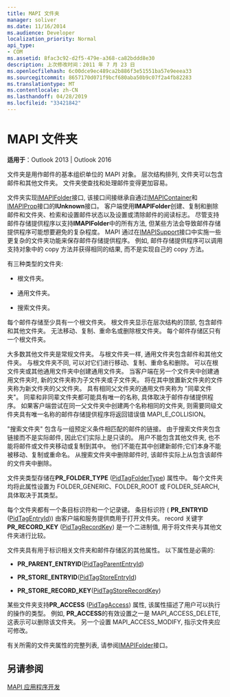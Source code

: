 ```yaml
---
title: MAPI 文件夹
manager: soliver
ms.date: 11/16/2014
ms.audience: Developer
localization_priority: Normal
api_type:
- COM
ms.assetid: 8fac3c92-d2f5-479e-a368-ca82bddd8e30
description: 上次修改时间：2011 年 7 月 23 日
ms.openlocfilehash: 6c00dce9ec489ca2b886f3e51551ba57e9eeea33
ms.sourcegitcommit: 8657170d071f9bcf680aba50b9c07f2a4fb82283
ms.translationtype: MT
ms.contentlocale: zh-CN
ms.lasthandoff: 04/28/2019
ms.locfileid: "33421842"
---
```

# <a name="mapi-folders"></a>MAPI 文件夹

  
  
**适用于**：Outlook 2013 | Outlook 2016 
  
文件夹是用作邮件的基本组织单位的 MAPI 对象。 层次结构排列, 文件夹可以包含邮件和其他文件夹。 文件夹使查找和处理邮件变得更加容易。
  
文件夹实现[IMAPIFolder](imapifolderimapicontainer.md)接口, 该接口间接继承自通过[IMAPIContainer](imapicontainerimapiprop.md)和[IMAPIProp](imapipropiunknown.md)接口的**IUnknown**接口。 客户端使用**IMAPIFolder**创建、复制和删除邮件和文件夹、检索和设置邮件状态以及设置或清除邮件的阅读标志。 尽管支持邮件存储提供程序以支持**IMAPIFolder**中的所有方法, 但某些方法会导致邮件存储提供程序可能想要避免的复杂程度。 MAPI 通过在[IMAPISupport](imapisupportiunknown.md)接口中实施一些更复杂的文件夹功能来保存邮件存储提供程序。 例如, 邮件存储提供程序可以调用支持对象中的 copy 方法并获得相同的结果, 而不是实现自己的 copy 方法。 
  
有三种类型的文件夹:
  
- 根文件夹。
    
- 通用文件夹。
    
- 搜索文件夹。
    
每个邮件存储至少具有一个根文件夹。 根文件夹显示在层次结构的顶部, 包含邮件和其他文件夹。 无法移动、复制、重命名或删除根文件夹。 每个邮件存储区只有一个根文件夹。
  
大多数其他文件夹是常规文件夹。 与根文件夹一样, 通用文件夹包含邮件和其他文件夹。 与根文件夹不同, 可以对它们进行移动、复制、重命名和删除。 可以在根文件夹或其他通用文件夹中创建通用文件夹。 当客户端在另一个文件夹中创建通用文件夹时, 新的文件夹称为子文件夹或子文件夹。 将在其中放置新文件夹的文件夹称为新文件夹的父文件夹。 具有相同父文件夹的通用文件夹称为 "同辈文件夹"。 同辈和非同辈文件夹都可能具有唯一的名称, 具体取决于邮件存储提供程序。 如果客户端尝试在同一父文件夹中创建两个名称相同的文件夹, 则需要同级文件夹具有唯一名称的邮件存储提供程序将返回错误值 MAPI_E_COLLISION。 
  
"搜索文件夹" 包含与一组预定义条件相匹配的邮件的链接。 由于搜索文件夹包含链接而不是实际邮件, 因此它们实际上是只读的。 用户不能包含其他文件夹, 也不能将邮件或文件夹移动或复制到其中。 他们不能在其中创建新邮件;它们本身不能被移动、复制或重命名。 从搜索文件夹中删除邮件时, 该邮件实际上从包含该邮件的文件夹中删除。
  
文件夹类型存储在**PR_FOLDER_TYPE** ([PidTagFolderType](pidtagfoldertype-canonical-property.md)) 属性中。 每个文件夹均将此属性设置为 FOLDER_GENERIC、FOLDER_ROOT 或 FOLDER_SEARCH, 具体取决于其类型。
  
每个文件夹都有一个条目标识符和一个记录键。 条目标识符 ( **PR_ENTRYID** ([PidTagEntryId](pidtagentryid-canonical-property.md))) 由客户端和服务提供商用于打开文件夹。 record 关键字**PR_RECORD_KEY** ([PidTagRecordKey](pidtagrecordkey-canonical-property.md)) 是一个二进制值, 用于将文件夹与其他文件夹进行比较。 
  
文件夹具有用于标识相关文件夹和邮件存储区的其他属性。 以下属性是必需的:
  
- **PR_PARENT_ENTRYID**([PidTagParentEntryId](pidtagparententryid-canonical-property.md))
    
- **PR_STORE_ENTRYID**([PidTagStoreEntryId](pidtagstoreentryid-canonical-property.md))
    
- **PR_STORE_RECORD_KEY**([PidTagStoreRecordKey](pidtagstorerecordkey-canonical-property.md))
    
某些文件夹支持**PR_ACCESS** ([PidTagAccess](pidtagaccess-canonical-property.md)) 属性, 该属性描述了用户可以执行的操作的类型。 例如, **PR_ACCESS**的有效设置之一是 MAPI_ACCESS_DELETE, 这表示可以删除该文件夹。 另一个设置 MAPI_ACCESS_MODIFY, 指示文件夹应可修改。 
  
有关所需的文件夹属性的完整列表, 请参阅[IMAPIFolder](imapifolderimapicontainer.md)接口。 
  
## <a name="see-also"></a>另请参阅



[MAPI 应用程序开发](mapi-application-development.md)

